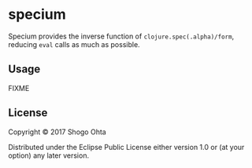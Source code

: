 # specium

Specium provides the inverse function of `clojure.spec(.alpha)/form`, reducing `eval` calls as much as possible.

## Usage

FIXME

## License

Copyright © 2017 Shogo Ohta

Distributed under the Eclipse Public License either version 1.0 or (at
your option) any later version.
